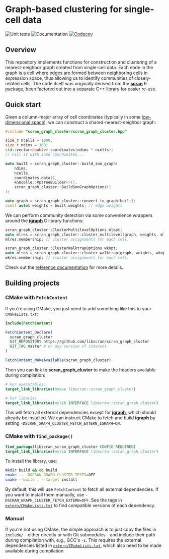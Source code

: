 # Graph-based clustering for single-cell data

![Unit tests](https://github.com/libscran/scran_graph_cluster/actions/workflows/run-tests.yaml/badge.svg)
![Documentation](https://github.com/libscran/scran_graph_cluster/actions/workflows/doxygenate.yaml/badge.svg)
[![Codecov](https://codecov.io/gh/libscran/scran_graph_cluster/graph/badge.svg?token=qklLZtJSE9)](https://codecov.io/gh/libscran/scran_graph_cluster)

## Overview

This repository implements functions for construction and clustering of a nearest-neighbor graph created from single-cell data.
Each node in the graph is a cell where edges are formed between neighboring cells in expression space, thus allowing us to identify communities of closely-related cells.
The code itself was originally derived from the [**scran**](https://bioconductor.org/packages/scran) R package,
been factored out into a separate C++ library for easier re-use.

## Quick start

Given a column-major array of cell coordinates (typically in some [low-dimensional space](https://github.com/libscran/scran_pca)),
we can construct a shared-nearest-neighbor graph:

```cpp
#include "scran_graph_cluster/scran_graph_cluster.hpp"

size_t ncells = 1000;
size_t ndims = 100;
std::vector<double> coordinates(ndims * ncells);
// Fill it with some coordinates...

auto built = scran_graph_cluster::build_snn_graph(
    ndims,
    ncells,
    coordinates.data(),
    knncolle::VptreeBuilder<>(),
    scran_graph_cluster::BuildSnnGraphOptions()
);

auto graph = scran_graph_cluster::convert_to_graph(built);
const auto& weights = built.weights; // edge weights
```

We can perform community detection via some convenience wrappers around the [**igraph**](https://igraph.org) C library functions:

```cpp
scran_graph_cluster::ClusterMultilevelOptions mlopt;
auto mlres = scran_graph_cluster::cluster_multilevel(graph, weights, mlopt);
mlres.membership; // cluster assignments for each cell.

scran_graph_cluster::ClusterWalktrapOptions wkopt;
auto mlres = scran_graph_cluster::cluster_walktrap(graph, weights, wkopt);
wkres.membership; // cluster assignments for each cell.
```

Check out the [reference documentation](https://libscran.github.io/scran_graph_cluster) for more details.

## Building projects

### CMake with `FetchContent`

If you're using CMake, you just need to add something like this to your `CMakeLists.txt`:

```cmake
include(FetchContent)

FetchContent_Declare(
  scran_graph_cluster
  GIT_REPOSITORY https://github.com/libscran/scran_graph_cluster
  GIT_TAG master # or any version of interest
)

FetchContent_MakeAvailable(scran_graph_cluster)
```

Then you can link to **scran_graph_cluster** to make the headers available during compilation:

```cmake
# For executables:
target_link_libraries(myexe libscran::scran_graph_cluster)

# For libaries
target_link_libraries(mylib INTERFACE libscran::scran_graph_cluster)
```

This will fetch all external dependencies except for [**igraph**](https://igraph.org), which should already be installed.
We can instruct CMake to fetch and build **igraph** by setting `-DSCRAN_GRAPH_CLUSTER_FETCH_EXTERN_IGRAPH=ON`.

### CMake with `find_package()`

```cmake
find_package(libscran_scran_graph_cluster CONFIG REQUIRED)
target_link_libraries(mylib INTERFACE libscran::scran_graph_cluster)
```

To install the library, use:

```sh
mkdir build && cd build
cmake .. -DSCRAN_GRAPH_CLUSTER_TESTS=OFF
cmake --build . --target install
```

By default, this will use `FetchContent` to fetch all external dependencies.
If you want to install them manually, use `-DSCRAN_GRAPH_CLUSTER_FETCH_EXTERN=OFF`.
See the tags in [`extern/CMakeLists.txt`](extern/CMakeLists.txt) to find compatible versions of each dependency.

### Manual

If you're not using CMake, the simple approach is to just copy the files in `include/` - either directly or with Git submodules - and include their path during compilation with, e.g., GCC's `-I`.
This requires the external dependencies listed in [`extern/CMakeLists.txt`](extern/CMakeLists.txt), which also need to be made available during compilation.

